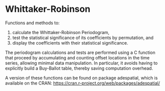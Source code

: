 # Whittaker-Robinson

Functions and methods to:
1. calculate the Whittaker-Robinson Periodogram,
2. test the statistical significance of its coefficients by permutation, and
3. display the coefficients with their statistical significance.

The periodogram calculations and tests are performed using a C function
that proceed by accumulating and counting offset locations in the time
series, allowing minimal data manipulation. In particular, it avoids
having to explicitly build a Buy-Ballot table, thereby saving
computation overhead.

A version of these functions can be found on package adespatial, which is
available on the CRAN: https://cran.r-project.org/web/packages/adespatial/
